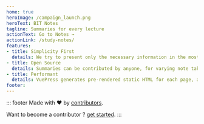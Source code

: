 ```yaml
---
home: true
heroImage: /campaign_launch.png
heroText: BIT Notes
tagline: Summaries for every lecture
actionText: Go to Notes →
actionLink: /study-notes/
features:
- title: Simplicity First 
  details: We try to present only the necessary information in the most understandable way.
- title: Open Source
  details: Summaries can be contributed by anyone, for varying note taking techniques and explanations.
- title: Performant
  details: VuePress generates pre-rendered static HTML for each page, and runs as an SPA once a page is loaded.
footer:
---
```


::: footer
Made with :heart: by [contributors](/contributors).

Want to become a contributor ? [get started](/contributing).
:::